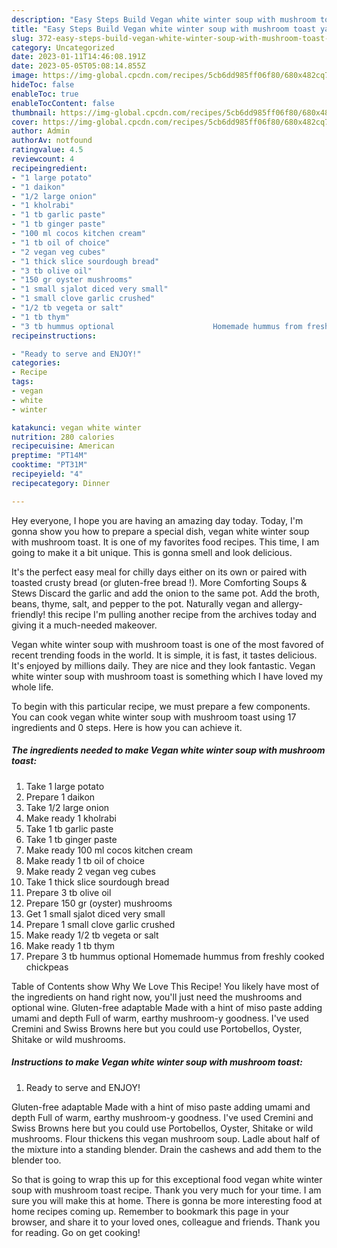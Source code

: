 ```yaml
---
description: "Easy Steps Build Vegan white winter soup with mushroom toast yang Very Delicious}"
title: "Easy Steps Build Vegan white winter soup with mushroom toast yang Very Delicious}"
slug: 372-easy-steps-build-vegan-white-winter-soup-with-mushroom-toast-yang-very-delicious
category: Uncategorized
date: 2023-01-11T14:46:08.191Z
date: 2023-05-05T05:08:14.855Z
image: https://img-global.cpcdn.com/recipes/5cb6dd985ff06f80/680x482cq70/vegan-white-winter-soup-with-mushroom-toast-recipe-main-photo.jpg
hideToc: false
enableToc: true
enableTocContent: false
thumbnail: https://img-global.cpcdn.com/recipes/5cb6dd985ff06f80/680x482cq70/vegan-white-winter-soup-with-mushroom-toast-recipe-main-photo.jpg
cover: https://img-global.cpcdn.com/recipes/5cb6dd985ff06f80/680x482cq70/vegan-white-winter-soup-with-mushroom-toast-recipe-main-photo.jpg
author: Admin
authorAv: notfound
ratingvalue: 4.5
reviewcount: 4
recipeingredient:
- "1 large potato"
- "1 daikon"
- "1/2 large onion"
- "1 kholrabi"
- "1 tb garlic paste"
- "1 tb ginger paste"
- "100 ml cocos kitchen cream"
- "1 tb oil of choice"
- "2 vegan veg cubes"
- "1 thick slice sourdough bread"
- "3 tb olive oil"
- "150 gr oyster mushrooms"
- "1 small sjalot diced very small"
- "1 small clove garlic crushed"
- "1/2 tb vegeta or salt"
- "1 tb thym"
- "3 tb hummus optional                      Homemade hummus from freshly cooked chickpeas"
recipeinstructions:

- "Ready to serve and ENJOY!"
categories:
- Recipe
tags:
- vegan
- white
- winter

katakunci: vegan white winter 
nutrition: 280 calories
recipecuisine: American
preptime: "PT14M"
cooktime: "PT31M"
recipeyield: "4"
recipecategory: Dinner

---
```



Hey everyone, I hope you are having an amazing day today. Today, I'm gonna show you how to prepare a special dish, vegan white winter soup with mushroom toast. It is one of my favorites food recipes. This time, I am going to make it a bit unique. This is gonna smell and look delicious.

It&#39;s the perfect easy meal for chilly days either on its own or paired with toasted crusty bread (or gluten-free bread !). More Comforting Soups &amp; Stews Discard the garlic and add the onion to the same pot. Add the broth, beans, thyme, salt, and pepper to the pot. Naturally vegan and allergy-friendly! this recipe I&#39;m pulling another recipe from the archives today and giving it a much-needed makeover.

Vegan white winter soup with mushroom toast is one of the most favored of recent trending foods in the world. It is simple, it is fast, it tastes delicious. It's enjoyed by millions daily. They are nice and they look fantastic. Vegan white winter soup with mushroom toast is something which I have loved my whole life.


To begin with this particular recipe, we must prepare a few components. You can cook vegan white winter soup with mushroom toast using 17 ingredients and 0 steps. Here is how you can achieve it.

<!--inarticleads1-->

##### The ingredients needed to make Vegan white winter soup with mushroom toast:

1. Take 1 large potato
1. Prepare 1 daikon
1. Take 1/2 large onion
1. Make ready 1 kholrabi
1. Take 1 tb garlic paste
1. Take 1 tb ginger paste
1. Make ready 100 ml cocos kitchen cream
1. Make ready 1 tb oil of choice
1. Make ready 2 vegan veg cubes
1. Take 1 thick slice sourdough bread
1. Prepare 3 tb olive oil
1. Prepare 150 gr (oyster) mushrooms
1. Get 1 small sjalot diced very small
1. Prepare 1 small clove garlic crushed
1. Make ready 1/2 tb vegeta or salt
1. Make ready 1 tb thym
1. Prepare 3 tb hummus optional                      Homemade hummus from freshly cooked chickpeas


Table of Contents show Why We Love This Recipe! You likely have most of the ingredients on hand right now, you&#39;ll just need the mushrooms and optional wine. Gluten-free adaptable Made with a hint of miso paste adding umami and depth Full of warm, earthy mushroom-y goodness. I&#39;ve used Cremini and Swiss Browns here but you could use Portobellos, Oyster, Shitake or wild mushrooms. 

<!--inarticleads2-->

##### Instructions to make Vegan white winter soup with mushroom toast:


1. Ready to serve and ENJOY!

Gluten-free adaptable Made with a hint of miso paste adding umami and depth Full of warm, earthy mushroom-y goodness. I&#39;ve used Cremini and Swiss Browns here but you could use Portobellos, Oyster, Shitake or wild mushrooms. Flour thickens this vegan mushroom soup. Ladle about half of the mixture into a standing blender. Drain the cashews and add them to the blender too. 

So that is going to wrap this up for this exceptional food vegan white winter soup with mushroom toast recipe. Thank you very much for your time. I am sure you will make this at home. There is gonna be more interesting food at home recipes coming up. Remember to bookmark this page in your browser, and share it to your loved ones, colleague and friends. Thank you for reading. Go on get cooking!
